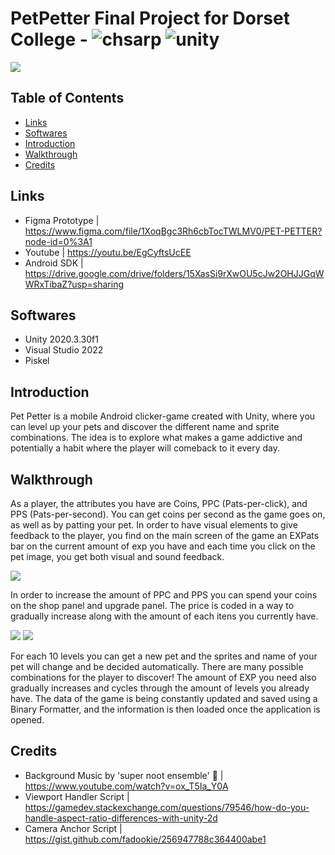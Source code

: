 # PetPetter Final Project for Dorset College - ![chsarp](https://img.shields.io/badge/-csharp-green) ![unity](https://img.shields.io/badge/-unity-lightgrey)
![](/readmeimages/pets.png)
## Table of Contents
* [Links](#links)
* [Softwares](#softwares)
* [Introduction](#introduction)
* [Walkthrough](#walkthrough)
* [Credits](#credits)

## Links
- Figma Prototype | https://www.figma.com/file/1XoqBgc3Rh6cbTocTWLMV0/PET-PETTER?node-id=0%3A1
- Youtube | https://youtu.be/EgCyftsUcEE
- Android SDK | https://drive.google.com/drive/folders/15XasSi9rXwOU5cJw2OHJJGqWWRxTibaZ?usp=sharing

## Softwares

- Unity 2020.3.30f1
- Visual Studio 2022
- Piskel

## Introduction
Pet Petter is a mobile Android clicker-game created with Unity, where you can level up your pets and discover the different name and sprite combinations. The idea is to explore what makes a game addictive and potentially a habit where the player will comeback to it every day.

## Walkthrough
As a player, the attributes you have are Coins, PPC (Pats-per-click), and PPS (Pats-per-second). You can get coins per second as the game goes on, as well as by patting your pet. In order to have visual elements to give feedback to the player, you find on the main screen of the game an EXPats bar on the current amount of exp you have and each time you click on the pet image, you get both visual and sound feedback.

![](/readmeimages/screencapfour.png)

In order to increase the amount of PPC and PPS you can spend your coins on the shop panel and upgrade panel. The price is coded in a way to gradually increase along with the amount of each itens you currently have. 

![](/readmeimages/screencapthree.PNG)
![](/readmeimages/screencaptwo.PNG)

For each 10 levels you can get a new pet and the sprites and name of your pet will change and be decided automatically. There are many possible combinations for
the player to discover! The amount of EXP you need also gradually increases and cycles through the amount of levels you already have. The data of the game is being constantly updated and saved using a Binary Formatter, and the information is then loaded once the application is opened.


## Credits
- Background Music by 'super noot ensemble' 🎵 | https://www.youtube.com/watch?v=ox_T5Ia_Y0A
- Viewport Handler Script | https://gamedev.stackexchange.com/questions/79546/how-do-you-handle-aspect-ratio-differences-with-unity-2d
- Camera Anchor Script | https://gist.github.com/fadookie/256947788c364400abe1


